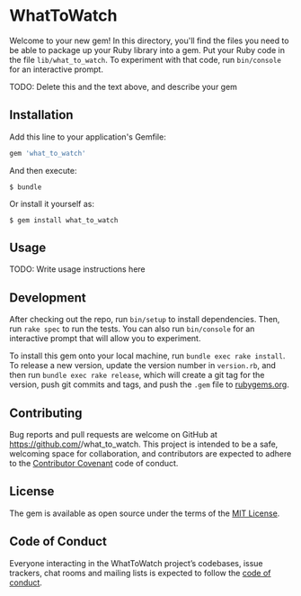 # WhatToWatch

Welcome to your new gem! In this directory, you'll find the files you need to be able to package up your Ruby library into a gem. Put your Ruby code in the file `lib/what_to_watch`. To experiment with that code, run `bin/console` for an interactive prompt.

TODO: Delete this and the text above, and describe your gem

## Installation

Add this line to your application's Gemfile:

```ruby
gem 'what_to_watch'
```

And then execute:

    $ bundle

Or install it yourself as:

    $ gem install what_to_watch

## Usage

TODO: Write usage instructions here

## Development

After checking out the repo, run `bin/setup` to install dependencies. Then, run `rake spec` to run the tests. You can also run `bin/console` for an interactive prompt that will allow you to experiment.

To install this gem onto your local machine, run `bundle exec rake install`. To release a new version, update the version number in `version.rb`, and then run `bundle exec rake release`, which will create a git tag for the version, push git commits and tags, and push the `.gem` file to [rubygems.org](https://rubygems.org).

## Contributing

Bug reports and pull requests are welcome on GitHub at https://github.com/<camneu37>/what_to_watch. This project is intended to be a safe, welcoming space for collaboration, and contributors are expected to adhere to the [Contributor Covenant](http://contributor-covenant.org) code of conduct.

## License

The gem is available as open source under the terms of the [MIT License](http://opensource.org/licenses/MIT).

## Code of Conduct

Everyone interacting in the WhatToWatch project’s codebases, issue trackers, chat rooms and mailing lists is expected to follow the [code of conduct](https://github.com/<camneu37>/what_to_watch/blob/master/CODE_OF_CONDUCT.md).
